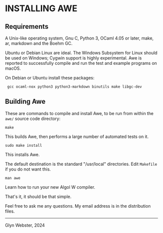 # INSTALLING AWE


## Requirements

A Unix-like operating system, Gnu C, Python 3, OCaml 4.05 or later,
make, ar, markdown and the Boehm GC.

Ubuntu or Debian Linux are ideal.  The Windows Subsystem for Linux should be
used on Windows; Cygwin support is highly experimental. Awe is reported 
to successfully compile and run the test and example programs on macOS.

On Debian or Ubuntu install these packages:

     gcc ocaml-nox python3 python3-markdown binutils make libgc-dev


## Building Awe

These are commands to compile and install Awe, to be run from within
the `awe/` source code directory:

`make`

   This builds Awe, then performs a large number of automated tests on it.

`sudo make install`

   This installs Awe. 

   The default destination is the standard "/usr/local" directories.
   Edit `Makefile` if you do not want this.

`man awe`

   Learn how to run your new Algol W compiler.


That's it, it should be that simple.

Feel free to ask me any questions. 
My email address is in the distribution files.

---
Glyn Webster, 2024
